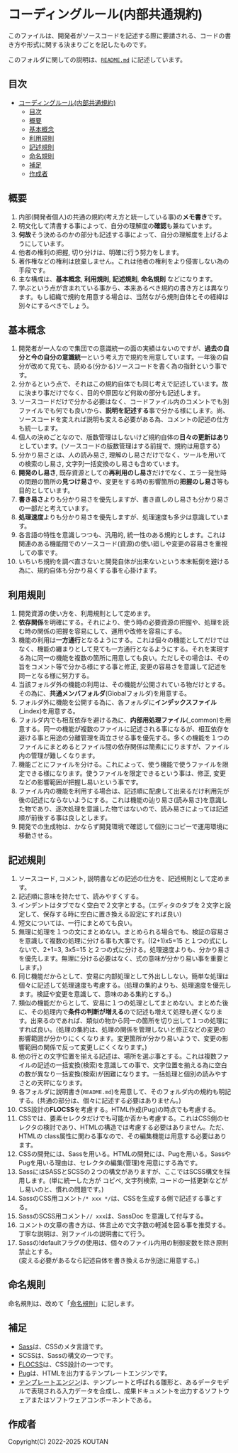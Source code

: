 # コーディングルール(内部共通規約)

このファイルは、開発者がソースコードを記述する際に要請される、コードの書き方や形式に関する決まりごとを記したものです。

このフォルダに関しての説明は、[`README.md`](./README.md) に記述しています。

## 目次

- [コーディングルール(内部共通規約)](#コーディングルール内部共通規約)
  - [目次](#目次)
  - [概要](#概要)
  - [基本概念](#基本概念)
  - [利用規則](#利用規則)
  - [記述規則](#記述規則)
  - [命名規則](#命名規則)
  - [補足](#補足)
  - [作成者](#作成者)

## 概要

1. 内部(開発者個人)の共通の規約(考え方と統一している事)の**メモ書き**です。
2. 明文化して清書する事によって、自分の理解度の**確認**も兼ねています。
3. **何故**そう決めるのかの部分も記述する事によって、自分の理解度を上げるようにしています。
4. 他者の権利の把握, 切り分けは、明確に行う努力をします。
5. 著作権などの権利は放棄しません。これは他者の権利をより侵害しない為の手段です。
6. 主な構成は、**基本概念**, **利用規則**, **記述規則**, **命名規則** などになります。
7. 学ぶという点が含まれている事から、本来あるべき規約の書き方とは異なります。もし組織で規約を用意する場合は、当然ながら規則自体とその経緯は別々にするべきでしょう。

## 基本概念

1. 開発者が一人なので集団での意識統一の面の実績はないのですが、**過去の自分と今の自分の意識統一**という考え方で規約を用意しています。一年後の自分が改めて見ても、読める(分かる)ソースコードを書く為の指針という事です。
2. 分かるという点で、それはこの規約自体でも同じ考えで記述しています。故に決まり事だけでなく、目的や原因など何故の部分も記述します。
3. ソースコードだけで分かる必要はなく、コードファイル内のコメントでも別ファイルでも何でも良いから、**説明を記述する**事で分かる様にします。尚、ソースコードを変えれば説明も変える必要がある為、コメントの記述の仕方も統一します。
4. 個人の決めごとなので、版数管理はしないけど規約自体の**日々の更新はあり**としています。(ソースコードの版数管理はする前提で、規約は用意する)
5. 分かり易さとは、人の読み易さ, 理解のし易さだけでなく、ツールを用いての検索のし易さ, 文字列一括変換のし易さも含めています。
6. **開発のし易さ**, 既存資源としての**再利用のし易さ**だけでなく、エラー発生時の問題の箇所の**見つけ易さ**や、変更をする時の影響箇所の**把握のし易さ**等も目的としています。
7. **書き易さ**よりも分かり易さを優先しますが、書き直しのし易さも分かり易さの一部だと考えています。
8. **処理速度**よりも分かり易さを優先しますが、処理速度も多少は意識しています。
9. 各言語の特性を意識しつつも、汎用的, 統一性のある規約とします。これは関連のある機能間でのソースコード(資源)の使い廻しや変更の容易さを重視しての事です。
10. いちいち規約を調べ直さないと開発自体が出来ないという本末転倒を避ける為に、規約自体も分かり易くする事を心掛けます。

## 利用規則

1. 開発資源の使い方を、利用規則として定めます。
2. **依存関係**を明確にする。それにより、使う時の必要資源の把握や、処理を読む時の関係の把握を容易にして、運用や改修を容易にする。
3. 機能の利用は**一方通行**となるようにする。これは個々の機能としてだけではなく、機能の纏まりとして見ても一方通行となるようにする。それを実現する為に同一の機能を複数の箇所に用意しても良い。ただしその場合は、その旨をコメント等で分かる様にする事と修正, 変更の容易さを意識して記述を同一となる様に努力する。
4. 当該フォルダ外の機能の利用は、その機能が公開されている物だけとする。その為に、**共通メンバフォルダ**(Globalフォルダ)を用意する。
5. フォルダ外に機能を公開する為に、各フォルダに**インデックスファイル**(_index)を用意する。
6. フォルダ内でも相互依存を避ける為に、**内部用処理ファイル**(_common)を用意する。同一の機能が複数のファイルに記述される事になるが、相互依存を避ける事と用途の分離管理を両立させる事を優先する。多くの機能を１つのファイルにまとめるとファイル間の依存関係は簡素ににりますが、ファイル内の管理が難しくなります。
7. 機能ごとにファイルを分ける。これによって、使う機能で使うファイルを限定できる様になります。使うファイルを限定できるという事は、修正, 変更などの影響範囲が把握し易いという事です。
8. ファイル内の機能を利用する場合は、記述順に配慮して出来るだけ利用先が後の記述にならないようにする。これは機能の辿り易さ(読み易さ)を意識した物であり、逐次処理を意識した物ではないので、読み易さによっては記述順が前後する事は良しとします。
9. 開発での生成物は、かならず開発環境で確認して個別にコピーで運用環境に移動させる。

## 記述規則

1. ソースコード, コメント, 説明書などの記述の仕方を、記述規則として定めます。
2. 記述順に意味を持たせて、読みやすくする。
3. インデントはタブでなく空白で２文字とする。(エディタのタブを２文字と設定して、保存する時に空白に置き換える設定にすれば良い)
4. 短文については、一行にまとめても良い。
5. 無理に処理を１つの文にまとめない。まとめられる場合でも、検証の容易さを意識して複数の処理に分ける事も大事です。((2+1)x5=15 と１つの式にしないで、2+1=3, 3x5=15 と２つの式に分ける。処理速度よりも、分かり易さを優先します。無理に分ける必要はなく、式の意味が分かり易い事を重要とします。)
6. 同じ機能だからとして、安易に内部処理として外出ししない。簡単な処理は個々に記述して処理速度も考慮する。(処理の集約よりも、処理速度を優先します。検証や変更を意識して、意味のある集約とする。)
7. 類似の機能だからとして、安易に１つの処理としてまとめない。まとめた後に、その処理内で**条件の判断が増える**ので記述も増えて処理も遅くなります。出来るのであれば、類似の物から同一の箇所を切り出して１つの処理にすれば良い。(処理の集約は、処理の関係を管理しないと修正などの変更の影響範囲が分かりにくくなります。変更箇所が分かり易いようで、変更の影響範囲の関係で反って変更しにくくなります。)
8. 他の行との文字位置を揃える記述は、場所を選ぶ事とする。これは複数ファイルの記述の一括変換(検索)を意識しての事で、文字位置を揃える為に空白の数が異なり一括変換(検索)が困難になります。一括処理と個別の読みやすさとの天秤になります。
9. 各フォルダに説明書き(`README.md`)を用意して、そのフォルダ内の規約も明記する。(共通の部分は、個々に記述する必要はありません。)
10. CSS設計の**FLOCSS**を考慮する。HTML作成(Pug)の時点でも考慮する。
11. CSSでは、要素セレクタだけでも可能か否かも考慮する。これはCSS側のセレクタの検討であり、HTMLの構造では考慮する必要はありません。ただ、HTMLの class属性に関わる事なので、その編集機能は用意する必要はあります。
12. CSSの開発には、Sassを用いる。HTMLの開発には、Pugを用いる。SassやPugを用いる理由は、セレクタの編集(管理)を用意にする為です。
13. SassにはSASSとSCSSの２つの構文がありますが、ここではSCSS構文を採用します。(単に統一した方が コピペ, 文字列検索, コードの一括更新などがし易いのと、慣れの問題です。)
14. SassのCSS用コメント`/* xxx */`は、CSSを生成する側で記述する事とする。
15. SassのSCSS用コメント`// xxx`は、SassDoc を意識して付与する。
16. コメントの文章の書き方は、体言止めで文字数の軽減を図る事を推奨する。丁寧な説明は、別ファイルの説明書にて行う。
17. Sassの!defaultフラグの使用は、個々のファイル内用の制御変数を除き原則禁止とする。  
(変える必要があるなら記述自体を書き換えるか別途に用意する。)

## 命名規則

命名規則は、改めて「[命名規則](./namingconvention.md)」に記します。

## 補足

- [Sass](https://sass-lang.com/)は、CSSのメタ言語です。
- SCSSは、Sassの構文の一つです。
- [FLOCSS](https://github.com/hiloki/flocss)は、CSS設計の一つです。
- [Pug](https://pugjs.org/api/getting-started.html)は、HTMLを出力するテンプレートエンジンです。
- [テンプレートエンジン](https://ja.wikipedia.org/wiki/%E3%83%86%E3%83%B3%E3%83%97%E3%83%AC%E3%83%BC%E3%83%88%E3%82%A8%E3%83%B3%E3%82%B8%E3%83%B3)は、テンプレートと呼ばれる雛形と、あるデータモデルで表現される入力データを合成し、成果ドキュメントを出力するソフトウェアまたはソフトウェアコンポーネントである。

## 作成者

Copyright(C) 2022-2025 KOUTAN
